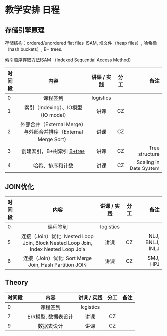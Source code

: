 # 教学安排 日程

## 存储引擎原理

存储结构：ordered/unordered flat files, ISAM, 堆文件（heap files）, 哈希桶（hash buckets）, B+ trees.

索引顺序存取方法ISAM （Indexed Sequential Access Method）

| 时间段 |                             内容                             | 讲课 / 实践 | 分工  |           备注 |
| :----- | :----------------------------------------------------------: | :---------: | :---: | -------------: |
|   0   | 课程签到     |  logistics   |          |        |
|   1   | 索引（Indexing）、IO模型（IO model） |   讲课    |  CZ |         |
|   2   | 外部合并（External Merge）与外部合并排序（External Merge Sort） |   讲课    |     CZ     ||
|   3   | 创建索引，B+树索引 [B+tree](B_Plus_Trees.pdf) | 讲课 | CZ   | Tree structure |
|   4   | 哈希、排序和计数 | 讲课 | CZ   | Scaling in Data System |


## JOIN优化


| 时间段 |                             内容                             | 讲课 / 实践 | 分工  |           备注 |
| :----- | :----------------------------------------------------------: | :---------: | :---: | -------------: |
|   0   | 课程签到     |  logistics   |          |        |
|   5   | 连接（Join）优化: Nested Loop Join, Block Nested Loop Join, Index Nested Loop Join | 讲课 | CZ   | NLJ, BNLJ, INLJ |
|   6   | 连接（Join）优化: Sort Merge Join, Hash Partition JOIN | 讲课 | CZ   | SMJ, HPJ |

## Theory

| 时间段 |                             内容                             | 讲课 / 实践 | 分工  |           备注 |
| :----- | :----------------------------------------------------------: | :---------: | :---: | -------------: |
|   0   | 课程签到     |  logistics   |          |        |
|   7   |  E/R模型, 数据表设计  |    讲课  |  CZ   |     |
|   9   |  数据表设计 | 讲课 |  CZ  |    |

